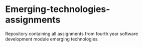 # Emerging-technologies-assignments
Repository containing all assignments from fourth year software development module emerging technologies.
